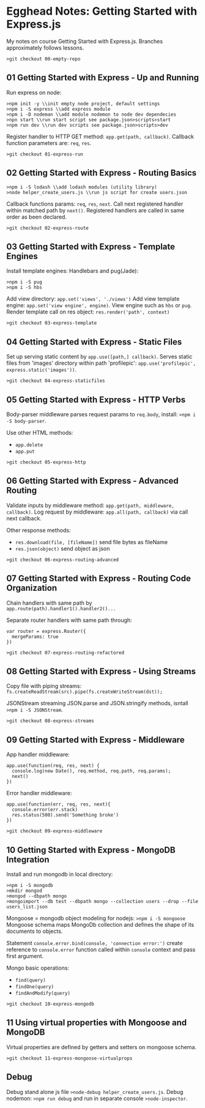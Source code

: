 # Egghead Notes: Getting Started with Express.js

My notes on course Getting Started with Express.js.
Branches approximately follows lessons.

`>git checkout 00-empty-repo`

## 01 Getting Started with Express - Up and Running

Run express on node:
```
>npm init -y \\init empty node project, default settings
>npm i -S express \\add express module
>npm i -D nodeman \\add module nodemon to node dev dependecies
>npn start \\run start script see package.json>scripts>start
>npm run dev \\run dev scripts see package.json>scripts>dev
```

Register handler to HTTP GET method: `app.get(path, callback)`.
Callback function parameters are: `req`, `res`.

`>git checkout 01-express-run`

## 02 Getting Started with Express - Routing Basics

```
>npm i -S lodash \\add lodash modules (utility library)
>node helper_create_users.js \\run js script for create users.json
```

Callback functions params: `req`, `res`, `next`. Call next registered handler within matched path by `next()`. Registered handlers are called in same order as been declared.

`>git checkout 02-express-route`

## 03 Getting Started with Express - Template Engines

Install template engines: Handlebars and pug(Jade):
```
>npm i -S pug
>npm i -S hbs
```

Add view directory: `app.set('views', './views')`
Add view template engine: `app.set('view engine', engine)`. View engine such as `hbs` or `pug`.
Render template call on res object: `res.render('path', context)`

`>git checkout 03-express-template`

## 04 Getting Started with Express - Static Files

Set up serving static content by `app.use([path,] callback)`.
Serves static files from 'images' directory within path 'profilepic': `app.use('profilepic', express.static('images'))`.

`>git checkout 04-express-staticfiles`

## 05 Getting Started with Express - HTTP Verbs

Body-parser middleware parses request params to `req.body`, install: `>npm i -S body-parser`.

Use other HTML methods:
- `app.delete`
- `app.put`

`>git checkout 05-express-http`

## 06 Getting Started with Express - Advanced Routing

Validate inputs by middleware method: `app.get(path, middleware, callback)`.
Log request by middleware: `app.all(path, callback)` via call next callback.

Other response methods:
- `res.download(file, [fileName])` send file bytes as fileName
- `res.json(object)` send object as json

`>git checkout 06-express-routing-advanced`

## 07 Getting Started with Express - Routing Code Organization

Chain handlers with same path by `app.route(path).handler1().handler2()...`

Separate router handlers with same path through:
```
var router = express.Router({
  mergeParams: true
})
```

`>git checkout 07-express-routing-refactored`

## 08 Getting Started with Express - Using Streams

Copy file with piping streams: `fs.createReadStream(src).pipe(fs.createWriteStream(dst));`

JSONStream streaming JSON.parse and JSON.stringify methods, isntall `>npm i -S JSONStream`.

`>git checkout 08-express-streams`

## 09 Getting Started with Express - Middleware

App handler middleware:
```
app.use(function(req, res, next) {
  console.log(new Date(), req.method, req.path, req.params);
  next()
})
```

Error handler middleware:
```
app.use(function(err, req, res, next){
  console.error(err.stack)
  res.status(500).send('Something broke')
})
```

`>git checkout 09-express-middleware`

## 10 Getting Started with Express - MongoDB Integration

Install and run mongodb in local directory:
```
>npm i -S mongodb
>mkdir mongod
>mongod --dbpath mongo
>mongoimport --db test --dbpath mongo --collection users --drop --file users_list.json
```

Mongoose = mongodb object modeling for nodejs: `>npm i -S mongoose`
Mongoose schema maps MongoDb collection and defines the shape of its documents to objects.

Statement `console.error.bind(console, 'connection error:')` create reference to `console.error` function called within `console` context and pass first argument.

Mongo basic operations:
- `find(query)`
- `findOne(query)`
- `findAndModify(query)`

`>git checkout 10-express-mongodb`

## 11 Using virtual properties with Mongoose and MongoDB

Virtual properties are defined by getters and setters on mongoose schema.

`>git checkout 11-express-mongoose-virtualprops`

## Debug
Debug stand alone js file `>node-debug helper_create_users.js`.
Debug nodemon: `>npm run debug` and run in separate console `>node-inspector`.
